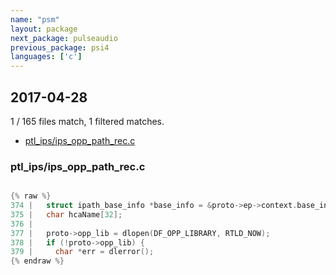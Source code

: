```yaml
---
name: "psm"
layout: package
next_package: pulseaudio
previous_package: psi4
languages: ['c']
---
```

## 2017-04-28
1 / 165 files match, 1 filtered matches.

 - [ptl_ips/ips_opp_path_rec.c](#ptl_ipsips_opp_path_recc)

### ptl_ips/ips_opp_path_rec.c

```c

{% raw %}
374 |   struct ipath_base_info *base_info = &proto->ep->context.base_info;
375 |   char hcaName[32];
376 | 
377 |   proto->opp_lib = dlopen(DF_OPP_LIBRARY, RTLD_NOW);
378 |   if (!proto->opp_lib) {
379 |     char *err = dlerror();
{% endraw %}

```